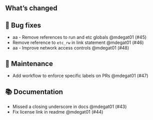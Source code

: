## What’s changed
## 🐛 Bug fixes

- aa - Remove references to run and etc globals @mdegat01 (#45)
- Remove reference to `etc_rw` in link statement @mdegat01 (#46)
- aa - Improve network access controls @mdegat01 (#48)

## 🧰 Maintenance

- Add workflow to enforce specific labels on PRs @mdegat01 (#47)

## 📚 Documentation

- Missed a closing underscore in docs @mdegat01 (#43)
- Fix license link in readme @mdegat01 (#44)

